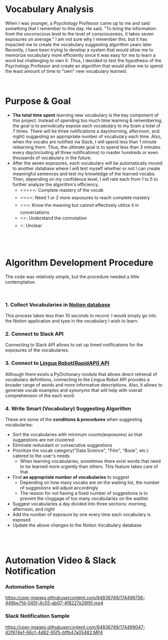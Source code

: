 # Vocabulary Analysis

When I was younger, a Psychology Professor came up to me and said something that I remember to this day.
He said, "To bring the information from the unconscious level to the level of consciousness, it takes seven exposures on average."
I am not sure why I remember this, but it has impacted me to create the vocabulary suggesting algorithm years later.
Recently, I have been trying to develop a system that would allow me to memorize vocabulary more efficiently since it was easy for me to learn a word but challenging to own it.
Thus, I decided to test the hypothesis of the Psychology Professor and create an algorithm that would allow me to spend the least amount of time to "own" new vocabulary learned.

<br>  

# Purpose & Goal

- **The total time spent** learning new vocabulary is the key component of this project. Instead of spending too much time learning & remembering, the goal is to periodically expose each vocabulary to my brain a total of 7 times. There will be three notifications a day(morning, afternoon, and night) suggesting an appropriate number of vocabulary each time. Also, when the vocabs are notified via Slack, I will spend less than 1 minute relearning them. Thus, the ultimate goal is to spend less than 3 minutes every day(including all three notifications) to master hundreds or even thousands of vocabulary in the future.
- After the seven exposures, each vocabulary will be automatically moved to another database where I will test myself whether or not I can create meaningful sentences and test my knowledge of the learned vocabs. Then, depending on my confidence level, I will rate each from 1 to 5 to further analyze the algorithm's efficiency.
    - ⭐️⭐️⭐️⭐️⭐️: Complete mastery of the vocab
    - ⭐️⭐️⭐️⭐: Need 1 or 2 more exposures to reach complete mastery
    - ⭐️⭐️⭐️: Know the meaning but cannot effectively utilize it in conversations
    - ⭐️⭐️: Understand the connotation
    - ⭐️: Unclear

<br>  

<br>  

# Algorithm Development Procedure

The code was relatively simple, but the procedure needed a little contemplation.

<br>  

### 1. Collect Vocabularies in [Notion database](https://andyhomepage.notion.site/Vocabularies-c97b642944854b44826d8a1ce73bc3da)

This process takes less than 10 seconds to record.
I would simply go into the Notion application and type in the vocabulary I wish to learn.

### 2. Connect to Slack API

Connecting to Slack API allows to set up timed notifications for the exposures of the vocabularies.

### 3. Connect to [Lingua Robot(RapidAPI) API](https://rapidapi.com/rokish/api/lingua-robot/details)

Although there exists a PyDictionary module that allows direct retrieval of vocabulary definitions, connecting to the Lingua Robot API provides a broader range of words and more informative descriptions. Also, it allows to generate vocab examples and synonyms that will help with overall comprehension of the each word.

### 4. Write Smart (Vocabulary) Suggesting Algorithm

These are some of the **conditions & procedures** when suggesting vocabularies:
- Sort the vocabularies with minimum counts(exposures) so that suggestions are not clustered
- Eliminate redundant or consecutive suggestions
- Prioritize the vocab category("Data Science", "Film", "Book", etc.) catered to the user's needs
    - When learning vocabularies, sometimes there exist words that need to be learned more urgently than others. This feature takes care of that. 
- Find **an appropriate number of vocabularies** to suggest
    - Depending on how many vocabs are on the waiting list, the number of suggestions will adjust accordingly
    - The reason for not having a fixed number of suggestions is to prevent the cloggage of too many vocabularies on the waitlist
- Suggest vocabularies a day divided into three sections: morning, afternoon, and night
- Add the number of exposure by one every time each vocabulary is exposed
- Update the above changes to the Notion Vocabulary database

<br>  

<br>  

# Automation Video & Slack Notification

### Automation Sample

https://user-images.githubusercontent.com/84836749/174498756-449be7fd-045f-4c55-ab07-4f8227e26f6f.mp4

### Slack Notification Sample

https://user-images.githubusercontent.com/84836749/174499047-42f974e1-66cf-4d82-95f5-bffb47a05482.MP4
